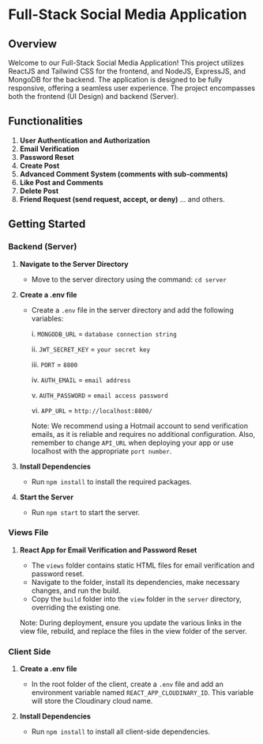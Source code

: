 # Full-Stack Social Media Application

## Overview

Welcome to our Full-Stack Social Media Application! This project utilizes ReactJS and Tailwind CSS for the frontend, and NodeJS, ExpressJS, and MongoDB for the backend. The application is designed to be fully responsive, offering a seamless user experience. The project encompasses both the frontend (UI Design) and backend (Server).

## Functionalities

1. **User Authentication and Authorization**
2. **Email Verification**
3. **Password Reset**
4. **Create Post**
5. **Advanced Comment System (comments with sub-comments)**
6. **Like Post and Comments**
7. **Delete Post**
8. **Friend Request (send request, accept, or deny)**
   ... and others.

## Getting Started

### Backend (Server)

1. **Navigate to the Server Directory**
   - Move to the server directory using the command: `cd server`

2. **Create a .env file**
   - Create a `.env` file in the server directory and add the following variables:

      i. `MONGODB_URL` = `database connection string`

      ii. `JWT_SECRET_KEY` = `your secret key`
     
      iii. `PORT` = `8800`
      
      iv. `AUTH_EMAIL` = `email address`
      
      v. `AUTH_PASSWORD` = `email access password`
      
      vi. `APP_URL` = `http://localhost:8800/`

      Note: We recommend using a Hotmail account to send verification emails, as it is reliable and requires no additional configuration. Also, remember to change `API_URL` when deploying your app or use localhost with the appropriate `port number`.

3. **Install Dependencies**
   - Run `npm install` to install the required packages.

4. **Start the Server**
   - Run `npm start` to start the server.

### Views File

1. **React App for Email Verification and Password Reset**
   - The `views` folder contains static HTML files for email verification and password reset.
   - Navigate to the folder, install its dependencies, make necessary changes, and run the build.
   - Copy the `build` folder into the `view` folder in the `server` directory, overriding the existing one.
   
   Note: During deployment, ensure you update the various links in the view file, rebuild, and replace the files in the view folder of the server.

### Client Side

1. **Create a .env file**
   - In the root folder of the client, create a `.env` file and add an environment variable named `REACT_APP_CLOUDINARY_ID`. This variable will store the Cloudinary cloud name.

2. **Install Dependencies**
   - Run `npm install` to install all client-side dependencies.